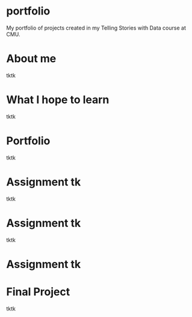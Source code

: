 # portfolio
My portfolio of projects created in my Telling Stories with Data course at CMU.

# About me
tktk

# What I hope to learn
tktk

# Portfolio
tktk

# Assignment tk
tktk

# Assignment tk
tktk

# Assignment tk

# Final Project
tktk
